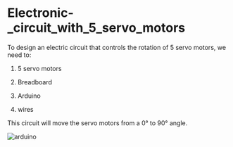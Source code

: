 # Electronic-_circuit_with_5_servo_motors

To design an electric circuit that controls the rotation of 5 servo motors, we need to:

1) 5 servo motors

2) Breadboard

3) Arduino

4) wires

This circuit will move the servo motors from a 0° to 90° angle.


![arduino](https://user-images.githubusercontent.com/85819577/127754716-847f60c6-e131-47cb-b264-a1cf7cc93d8f.png)
